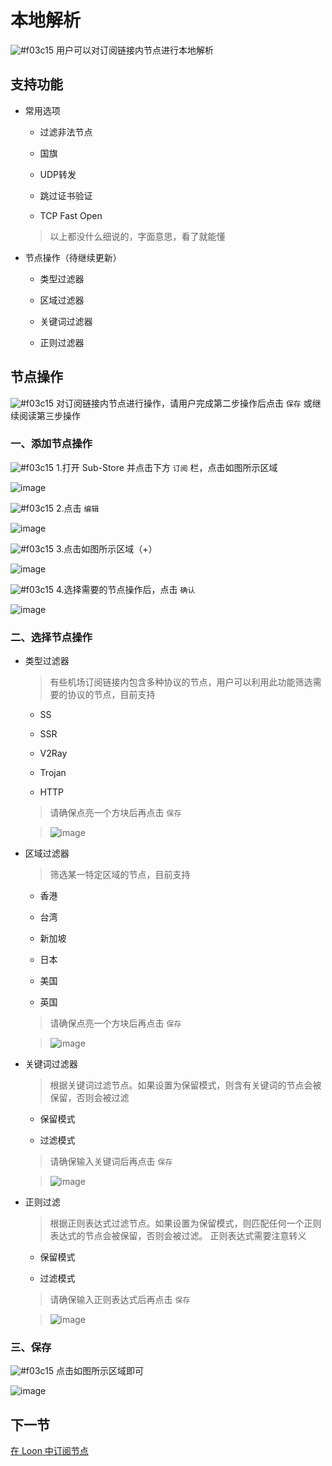 # 本地解析

![#f03c15](https://placehold.it/15/f03c15/000000?text=+) 用户可以对订阅链接内节点进行本地解析

## 支持功能

- 常用选项

  - 过滤非法节点

  - 国旗

  - UDP转发

  - 跳过证书验证

  - TCP Fast Open

  > 以上都没什么细说的，字面意思，看了就能懂

- 节点操作（待继续更新）

  - 类型过滤器

  - 区域过滤器

  - 关键词过滤器

  - 正则过滤器

## 节点操作

![#f03c15](https://placehold.it/15/f03c15/000000?text=+) 对订阅链接内节点进行操作，请用户完成第二步操作后点击 `保存` 或继续阅读第三步操作

### 一、添加节点操作

![#f03c15](https://placehold.it/15/f03c15/000000?text=+) 1.打开 Sub-Store 并点击下方 `订阅` 栏，点击如图所示区域

![image](https://raw.githubusercontent.com/chiupam/tutorial-image/master/Sub-Store/Local_esolution_1.jpg)

![#f03c15](https://placehold.it/15/f03c15/000000?text=+) 2.点击 `编辑`

![image](https://raw.githubusercontent.com/chiupam/tutorial-image/master/Sub-Store/Local_esolution_2.jpg)

![#f03c15](https://placehold.it/15/f03c15/000000?text=+) 3.点击如图所示区域（+）

![image](https://raw.githubusercontent.com/chiupam/tutorial-image/master/Sub-Store/Local_esolution_3.jpg)

![#f03c15](https://placehold.it/15/f03c15/000000?text=+) 4.选择需要的节点操作后，点击 `确认`

![image](https://raw.githubusercontent.com/chiupam/tutorial-image/master/Sub-Store/Local_esolution_4Local_esolution_.jpg)

### 二、选择节点操作

- 类型过滤器

   > 有些机场订阅链接内包含多种协议的节点，用户可以利用此功能筛选需要的协议的节点，目前支持

   - SS

   - SSR

   - V2Ray

   - Trojan

   - HTTP

   > 请确保点亮一个方块后再点击 `保存`

   > ![image](https://raw.githubusercontent.com/chiupam/tutorial-image/master/Sub-Store/Local_esolution_type.jpg)

- 区域过滤器

  > 筛选某一特定区域的节点，目前支持

  - 香港

  - 台湾

  - 新加坡

  - 日本

  - 美国

  - 英国

  > 请确保点亮一个方块后再点击 `保存`

  > ![image](https://raw.githubusercontent.com/chiupam/tutorial-image/master/Sub-Store/Local_esolution_area.jpg)

- 关键词过滤器

  > 根据关键词过滤节点。如果设置为保留模式，则含有关键词的节点会被保留，否则会被过滤

  - 保留模式

  - 过滤模式

  > 请确保输入关键词后再点击 `保存`

  > ![image](https://raw.githubusercontent.com/chiupam/tutorial-image/master/Sub-Store/Local_esolution_keyword.jpg)

- 正则过滤

  > 根据正则表达式过滤节点。如果设置为保留模式，则匹配任何一个正则表达式的节点会被保留，否则会被过滤。 正则表达式需要注意转义

  - 保留模式

  - 过滤模式

  > 请确保输入正则表达式后再点击 `保存`

  > ![image](https://raw.githubusercontent.com/chiupam/tutorial-image/master/Sub-Store/Local_esolution_regex.jpg)

### 三、保存

![#f03c15](https://placehold.it/15/f03c15/000000?text=+) 点击如图所示区域即可

![image](https://raw.githubusercontent.com/chiupam/tutorial-image/master/Sub-Store/Local_esolution_5.jpg)

## 下一节

[在 Loon 中订阅节点](https://github.com/chiupam/tutorial/blob/master/Sub-Store/Loon_remote.md)